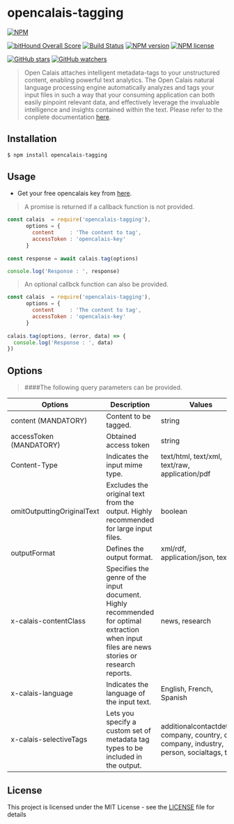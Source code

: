 # opencalais-tagging

[![NPM](https://nodei.co/npm/opencalais-tagging.png?downloads=true&downloadRank=true&stars=true)][npm-url]


[![bitHound Overall Score](https://www.bithound.io/github/akashdathan/opencalais-tagging/badges/score.svg)](https://www.bithound.io/github/akashdathan/opencalais-tagging) [![Build Status](https://travis-ci.org/akashdathan/opencalais-tagging.svg?branch=master)](https://travis-ci.org/akashdathan/opencalais-tagging) [![NPM version](http://img.shields.io/npm/v/gm-palette.svg?style=flat-square)](https://www.npmjs.org/package/opencalais-tagging) [![NPM license](http://img.shields.io/npm/l/gm-palette.svg?style=flat-square)](https://www.npmjs.org/package/opencalais-tagging)

[![GitHub stars](https://img.shields.io/github/stars/akashdathan/opencalais-tagging.svg?style=social&label=Star)](https://github.com/akashdathan/opencalais-tagging/stargazers) [![GitHub watchers](https://img.shields.io/github/watchers/akashdathan/opencalais-tagging.svg?style=social&label=Watch)](https://github.com/akashdathan/opencalais-tagging/subscription)

[npm-url]: https://npmjs.org/package/opencalais-tagging

>Open Calais attaches intelligent metadata-tags to your unstructured content, enabling powerful text analytics. The Open Calais natural language processing engine automatically analyzes and tags your input files in such a way that your consuming application can both easily pinpoint relevant data, and effectively leverage the invaluable intelligence and insights contained within the text. Please refer to the conplete documentation [here](http://www.opencalais.com/wp-content/uploads/folder/ThomsonReutersOpenCalaisAPIUserGuide020316R93.pdf).

## Installation

```bash
$ npm install opencalais-tagging
```

## Usage

* Get your free opencalais key from [here](http://www.opencalais.com/opencalais-api/).


>A promise is returned if a callback function is not provided.

```js
const calais  = require('opencalais-tagging'),
      options = {
        content     : 'The content to tag',
        accessToken : 'opencalais-key'
      }
	
const response = await calais.tag(options)

console.log('Response : ', response)

```

>An optional callbck function can also be provided.

```js
const calais  = require('opencalais-tagging'),
      options = {
        content     : 'The content to tag',
        accessToken : 'opencalais-key'
      }
	  
calais.tag(options, (error, data) => {
  console.log('Response : ', data)
})
```

## Options
> ####The following query parameters can be provided.

| Options | Description | Values | Default Value |
|--------------------------|----------------------------------------------------------------------------------------------------------------------------------------------|----------------------------------------------------------------------------------------------|------------------|
| content (MANDATORY) | Content to be tagged. | string | none |
| accessToken (MANDATORY) | Obtained access token | string | none |
| Content-Type | Indicates the input mime type. | text/html, text/xml, text/raw, application/pdf | text/raw |
| omitOutputtingOriginalText | Excludes the original text from the output.  Highly recommended for large input files. | boolean | true |
| outputFormat | Defines the output format. | xml/rdf, application/json, text/n3 | application/json |
| x-calais-contentClass | Specifies the genre of the input document.  Highly recommended for optimal extraction  when input files are news stories or research  reports. | news, research | none |
| x-calais-language | Indicates the language of the input text. | English, French, Spanish | none |
| x-calais-selectiveTags | Lets you specify a custom set of metadata tag  types to be included in the output. | additionalcontactdetails, company, country, deal, company, industry, person, socialtags, topic | none |

## License

This project is licensed under the MIT License - see the [LICENSE](LICENSE) file for details
